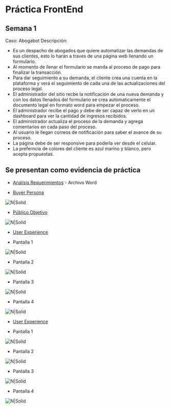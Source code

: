 # Práctica FrontEnd 
## Semana 1 


Caso: Abogabot Descripción:

- Es un despacho de abogados que quiere automatizar las demandas de sus clientes, esto lo harán a traves de una página web llenando un formulario.
- Al momento de llenar el formulario se manda al proceso de pago para finalizar la transacción.
- Para dar seguimiento a su demanda, el cliente crea una cuenta en la plataforma y verá el seguimiento de cada una de las actualizaciones del proceso legal.
- El administrador del sitio recbe la notificación de una nueva demanda y con los datos llenados del formulario se crea automaticamente el documento legal en formato word para empezar el proceso.
- El administrador recibe el pago y debe de ser capaz de verlo en un dashboard para ver la cantidad de ingresos recibidos.
- El administrador actualiza el proceso de la demanda y agrega comentarios en cada paso del proceso.
- Al usuario le llegan correos de notificación para saber el avance de su proceso.
- La página debe de ser responsive para poderla ver desde el celular.
- La preferncia de colores del cliente es azul marino y blanco, pero acepta propuestas.



## Se presentan como evidencia de práctica 

- [Análisis Requerimientos](https://github.com/maikcore/FrontEnd-Innovacci-n-Virtual-/blob/main/1.-Reqierimientos.doc) - Archivo Word


- [Buyer Persona](https://github.com/maikcore/FrontEnd-Innovacci-n-Virtual-/blob/main/buyerPersona.png?raw=true)
 
 ![N|Solid](https://github.com/maikcore/FrontEnd-Innovacci-n-Virtual-/blob/main/buyerPersona.png?raw=true)
 
- [Público Objetivo](https://github.com/maikcore/FrontEnd-Innovacci-n-Virtual-/blob/main/3.-%20P%C3%BAblico%20objetivo.png?raw=true)
 
 ![N|Solid](https://github.com/maikcore/FrontEnd-Innovacci-n-Virtual-/blob/main/3.-%20P%C3%BAblico%20objetivo.png?raw=true)
 
- [User Experience](https://github.com/maikcore/FrontEnd-Innovacci-n-Virtual-/tree/main/UX)

- Pantalla 1
 
 ![N|Solid](https://github.com/maikcore/FrontEnd-Innovacci-n-Virtual-/blob/main/UX/4.%20-%20WF1.png?raw=true)
 
- Pantalla 2

 ![N|Solid](https://github.com/maikcore/FrontEnd-Innovacci-n-Virtual-/blob/main/UX/4.%20-%20WF2.png?raw=true)
 
- Pantalla 3

 ![N|Solid](https://github.com/maikcore/FrontEnd-Innovacci-n-Virtual-/blob/main/UX/4.%20-%20WF3.png?raw=true)
 
- Pantalla 4

 ![N|Solid](https://github.com/maikcore/FrontEnd-Innovacci-n-Virtual-/blob/main/UX/4.%20-%20WF4.png?raw=true)
 
- [User Experience](https://github.com/maikcore/FrontEnd-Innovacci-n-Virtual-/tree/main/UI)

- Pantalla 1

 ![N|Solid](https://github.com/maikcore/FrontEnd-Innovacci-n-Virtual-/blob/main/UI/5.%20-%20UI1.png?raw=true)
 
- Pantalla 2

 ![N|Solid](https://github.com/maikcore/FrontEnd-Innovacci-n-Virtual-/blob/main/UI/5.%20-%20UI2.png?raw=true)
 
- Pantalla 3

 ![N|Solid](https://github.com/maikcore/FrontEnd-Innovacci-n-Virtual-/blob/main/UI/5.%20-%20UI3.png?raw=true)
 
- Pantalla 4

 ![N|Solid](https://github.com/maikcore/FrontEnd-Innovacci-n-Virtual-/blob/main/UI/5.%20-%20UI4.png?raw=true)
